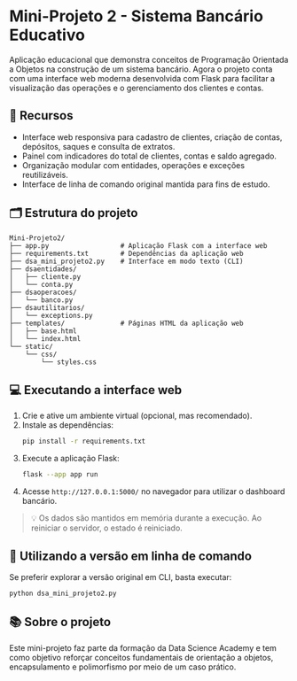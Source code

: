 # Mini-Projeto 2 - Sistema Bancário Educativo

Aplicação educacional que demonstra conceitos de Programação Orientada a Objetos na construção de um sistema bancário. Agora o projeto conta com uma interface web moderna desenvolvida com Flask para facilitar a visualização das operações e o gerenciamento dos clientes e contas.

## 🚀 Recursos
- Interface web responsiva para cadastro de clientes, criação de contas, depósitos, saques e consulta de extratos.
- Painel com indicadores do total de clientes, contas e saldo agregado.
- Organização modular com entidades, operações e exceções reutilizáveis.
- Interface de linha de comando original mantida para fins de estudo.

## 🗂️ Estrutura do projeto
```
Mini-Projeto2/
├── app.py                  # Aplicação Flask com a interface web
├── requirements.txt        # Dependências da aplicação web
├── dsa_mini_projeto2.py    # Interface em modo texto (CLI)
├── dsaentidades/
│   ├── cliente.py
│   └── conta.py
├── dsaoperacoes/
│   └── banco.py
├── dsautilitarios/
│   └── exceptions.py
├── templates/              # Páginas HTML da aplicação web
│   ├── base.html
│   └── index.html
└── static/
    └── css/
        └── styles.css
```

## 💻 Executando a interface web
1. Crie e ative um ambiente virtual (opcional, mas recomendado).
2. Instale as dependências:
   ```bash
   pip install -r requirements.txt
   ```
3. Execute a aplicação Flask:
   ```bash
   flask --app app run
   ```
4. Acesse `http://127.0.0.1:5000/` no navegador para utilizar o dashboard bancário.

> 💡 Os dados são mantidos em memória durante a execução. Ao reiniciar o servidor, o estado é reiniciado.

## 🧪 Utilizando a versão em linha de comando
Se preferir explorar a versão original em CLI, basta executar:
```bash
python dsa_mini_projeto2.py
```

## 📚 Sobre o projeto
Este mini-projeto faz parte da formação da Data Science Academy e tem como objetivo reforçar conceitos fundamentais de orientação a objetos, encapsulamento e polimorfismo por meio de um caso prático.
